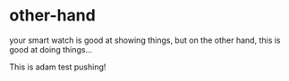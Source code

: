 # other-hand
your smart watch is good at showing things, but on the other hand, this is good at doing things...

This is adam test pushing!
